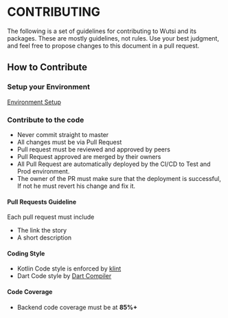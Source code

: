 # CONTRIBUTING
The following is a set of guidelines for contributing to Wutsi and its packages. 
These are mostly guidelines, not rules. Use your best judgment, and feel free to propose changes to this document in a pull request.

## How to Contribute
### Setup your Environment
[Environment Setup](Setup.md)

### Contribute to the code
- Never commit straight to master
- All changes must be via Pull Request
- Pull request must be reviewed and approved by peers
- Pull Request approved are merged by their owners
- All Pull Request are automatically deployed by the CI/CD to Test and Prod environment. 
- The owner of the PR must make sure that the deployment is successful, If not he must revert his change and fix it. 

#### Pull Requests Guideline
Each pull request must include
- The link the story
- A short description

#### Coding Style
- Kotlin Code style is enforced by [klint](https://ktlint.github.io/)
- Dart Code style by [Dart Compiler](https://dart.dev/guides/language/effective-dart/style)

#### Code Coverage
- Backend code coverage must be at **85%+**

